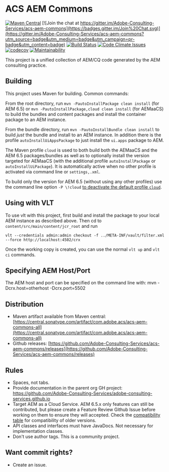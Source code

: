 # ACS AEM Commons

[![Maven Central](https://img.shields.io/maven-central/v/com.adobe.acs/acs-aem-commons-all)](https://central.sonatype.com/artifact/com.adobe.acs/acs-aem-commons-all)
[![Join the chat at https://gitter.im/Adobe-Consulting-Services/acs-aem-commons](https://badges.gitter.im/Join%20Chat.svg)](https://gitter.im/Adobe-Consulting-Services/acs-aem-commons?utm_source=badge&utm_medium=badge&utm_campaign=pr-badge&utm_content=badge)
[![Build Status](https://github.com/Adobe-Consulting-Services/acs-aem-commons/actions/workflows/maven.yml/badge.svg)](https://github.com/Adobe-Consulting-Services/acs-aem-commons/actions)
[![Code Climate Issues](https://img.shields.io/codeclimate/issues/Adobe-Consulting-Services/acs-aem-commons.svg)](https://codeclimate.com/github/Adobe-Consulting-Services/acs-aem-commons)
[![codecov](https://codecov.io/gh/Adobe-Consulting-Services/acs-aem-commons/branch/master/graph/badge.svg?token=KkCffH5xs4)](https://codecov.io/gh/Adobe-Consulting-Services/acs-aem-commons)
[![Maintainability](https://api.codeclimate.com/v1/badges/a1038e3e7f9c90dcaaa6/maintainability)](https://codeclimate.com/github/Adobe-Consulting-Services/acs-aem-commons/maintainability)

This project is a unified collection of AEM/CQ code generated by the AEM consulting practice.

## Building

This project uses Maven for building. Common commands:

From the root directory, run `mvn -PautoInstallPackage clean install` (for AEM 6.5) or `mvn -PautoInstallPackage,cloud clean install` (for AEMaaCS) to build the bundles and content packages and install the container package to an AEM instance.

From the bundle directory, run `mvn -PautoInstallBundle clean install` to build *just* the bundle and install to an AEM instance. In addition there is the profile `autoInstallUiAppsPackage` to just install the `ui.apps` package to AEM.

The Maven profile `cloud` is used to both build both the AEMaaCS and the AEM 6.5 packages/bundles as well as to optionally install the version targeted for AEMaaCS (with the additional profile `autoInstallPackage` or `autoInstallUiPackage`). It is automatically active when no other profile is activated via command line or `settings,.xml`. 

To build only the version for AEM 6.5 (without using any other profiles) use the command line option `-P \!cloud` [to deactivate the default profile `cloud`](https://maven.apache.org/guides/introduction/introduction-to-profiles.html#deactivating-a-profile).

## Using with VLT

To use vlt with this project, first build and install the package to your local AEM instance as described above. Then cd to `content/src/main/content/jcr_root` and run

    vlt --credentials admin:admin checkout -f ../META-INF/vault/filter.xml --force http://localhost:4502/crx

Once the working copy is created, you can use the normal ``vlt up`` and ``vlt ci`` commands.

## Specifying AEM Host/Port

The AEM host and port can be specified on the command line with:
mvn -Dcrx.host=otherhost -Dcrx.port=5502 <goals>

## Distribution

+ Maven artifact available from Maven central: [https://central.sonatype.com/artifact/com.adobe.acs/acs-aem-commons-all](https://central.sonatype.com/artifact/com.adobe.acs/acs-aem-commons-all)
+ Github releases: [https://github.com/Adobe-Consulting-Services/acs-aem-commons/releases](https://github.com/Adobe-Consulting-Services/acs-aem-commons/releases)


## Rules

* Spaces, not tabs.
* Provide documentation in the parent org GH project: https://github.com/Adobe-Consulting-Services/adobe-consulting-services.github.io
* Target AEM as a Cloud Service. AEM 6.5.x only features can still be contributed, but please create a Feature Review Github Issue before working on them to ensure they will accepted. Check the [compatibility table](http://adobe-consulting-services.github.io/acs-aem-commons/pages/compatibility.html) for compatibility of older versions.
* API classes and interfaces must have JavaDocs. Not necessary for implementation classes.
* Don't use author tags. This is a community project.

## Want commit rights?

* Create an issue.
